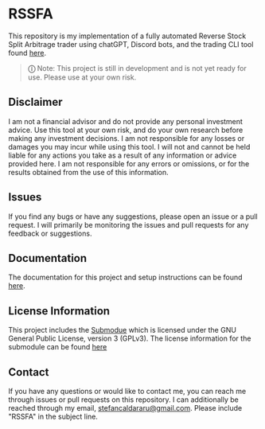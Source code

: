 # RSSFA
This repository is my implementation of a fully automated Reverse Stock Split Arbitrage trader using chatGPT, Discord bots, and the trading CLI tool found [here](https://github.com/NelsonDane/auto-rsa/tree/main).

> **&#9432;** Note:
> This project is still in development and is not yet ready for use. Please use at your own risk.

## Disclaimer
I am not a financial advisor and do not provide any personal investment advice. Use this tool at your own risk, and do your own research before making any investment decisions. I am not responsible for any losses or damages you may incur while using this tool. I will not and cannot be held liable for any actions you take as a result of any information or advice provided here. I am not responsible for any errors or omissions, or for the results obtained from the use of this information.

## Issues
If you find any bugs or have any suggestions, please open an issue or a pull request. I will primarily be monitoring the issues and pull requests for any feedback or suggestions.

## Documentation
The documentation for this project and setup instructions can be found [here](./documentation/README.md).

## License Information
This project includes the [Submodue](https://github.com/NelsonDane/auto-rsa) which is licensed under the GNU General Public License, version 3 (GPLv3). The license information for the submodule can be found [here](https://github.com/NelsonDane/auto-rsa/tree/91fb86f1ae3b3788503e8dc26a515f8ba118d007?tab=License-1-ov-file)

## Contact
If you have any questions or would like to contact me, you can reach me through issues or pull requests on this repository. I can additionally be reached through my email, stefancaldararu@gmail.com. Please include "RSSFA" in the subject line.